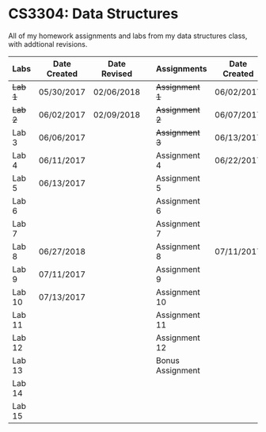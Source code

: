 # CS3304: Data Structures
All of my homework assignments and labs from my data structures class, with addtional revisions.

|         Labs  | Date Created  | Date Revised  |   | Assignments       |  Date Created | Date Revised  |
| ------------- | ------------- | ------------- | - | ----------------- | ------------- | ------------- |
| ~~Lab 1~~     | 05/30/2017    | 02/06/2018    |   | ~~Assignment 1~~  | 06/02/2017    | 02/06/2018    |
| ~~Lab 2~~     | 06/02/2017    | 02/09/2018    |   | ~~Assignment 2~~  | 06/07/2017    | 02/06/2018    |
| Lab 3         | 06/06/2017    |               |   | ~~Assignment 3~~  | 06/13/2017    | 02/09/2018    |
| Lab 4         | 06/11/2017    |               |   | Assignment 4      | 06/22/2017    |               |
| Lab 5         | 06/13/2017    |               |   | Assignment 5      |               |               |
| Lab 6         |               |               |   | Assignment 6      |               |               |
| Lab 7         |               |               |   | Assignment 7      |               |               |
| Lab 8         | 06/27/2018    |               |   | Assignment 8      | 07/11/2017    |               |
| Lab 9         | 07/11/2017    |               |   | Assignment 9      |               |               |
| Lab 10        | 07/13/2017    |               |   | Assignment 10     |               |               |
| Lab 11        |               |               |   | Assignment 11     |               |               |
| Lab 12        |               |               |   | Assignment 12     |               |               |
| Lab 13        |               |               |   | Bonus Assignment  |               |               |
| Lab 14        |               |               |   |                   |               |               |
| Lab 15        |               |               |   |                   |               |               |

